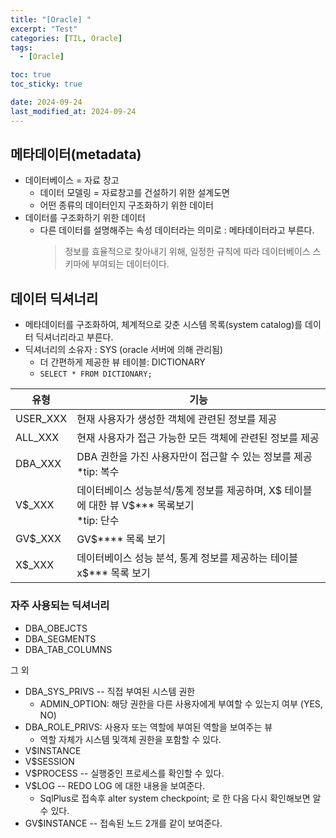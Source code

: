 ```yaml
---
title: "[Oracle] "
excerpt: "Test"
categories: [TIL, Oracle]
tags:
  - [Oracle]

toc: true
toc_sticky: true

date: 2024-09-24
last_modified_at: 2024-09-24
---
```


## 메타데이터(metadata)

- 데이터베이스 = 자료 창고
  - 데이터 모델링 = 자료창고를 건설하기 위한 설계도면
  - 어떤 종류의 데이터인지 구조화하기 위한 데이터
- 데이터를 구조화하기 위한 데이터
  - 다른 데이터를 설명해주는 속성 데이터라는 의미로 : 메타데이터라고 부른다.
    > 정보를 효율적으로 찾아내기 위해, 일정한 규칙에 따라 데이터베이스 스키마에 부여되는 데이터이다.

## 데이터 딕셔너리

- 메타데이터를 구조화하여, 체계적으로 갖춘 시스템 목록(system catalog)를 데이터 딕셔너리라고 부른다.
- 딕셔너리의 소유자 : SYS (oracle 서버에 의해 관리됨)
  - 더 간편하게 제공한 뷰 테이블: DICTIONARY
  - `SELECT * FROM DICTIONARY;`

| 유형     | 기능                                                                                              |
| -------- | ------------------------------------------------------------------------------------------------- |
| USER_XXX | 현재 사용자가 생성한 객체에 관련된 정보를 제공                                                    |
| ALL_XXX  | 현재 사용자가 접근 가능한 모든 객체에 관련된 정보를 제공                                          |
| DBA_XXX  | DBA 권한을 가진 사용자만이 접근할 수 있는 정보를 제공<br> \*tip: 복수                             |
| V$\_XXX  | 데이터베이스 성능분석/통계 정보를 제공하며, X$ 테이블에 대한 뷰 V\$*\*\* 목록보기 <br> *tip: 단수 |
| GV$\_XXX | GV$\*\*\*\* 목록 보기                                                                             |
| X$\_XXX  | 데이터베이스 성능 분석, 통계 정보를 제공하는 테이블 x$\*\*\* 목록 보기                            |

### 자주 사용되는 딕셔너리

- DBA_OBEJCTS
- DBA_SEGMENTS
- DBA_TAB_COLUMNS
  <br>

그 외

- DBA_SYS_PRIVS -- 직접 부여된 시스템 권한
  - ADMIN_OPTION: 해당 권한을 다른 사용자에게 부여할 수 있는지 여부 (YES, NO)
- DBA_ROLE_PRIVS: 사용자 또는 역할에 부여된 역할을 보여주는 뷰
  - 역할 자체가 시스템 및객체 권한을 포함할 수 있다.
- V$INSTANCE
- V$SESSION
- V$PROCESS -- 실행중인 프로세스를 확인할 수 있다.
- V$LOG -- REDO LOG 에 대한 내용을 보여준다.
  - SqlPlus로 접속후 alter system checkpoint; 로 한 다음 다시 확인해보면 알 수 있다.
- GV$INSTANCE -- 접속된 노드 2개를 같이 보여준다.
